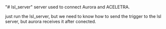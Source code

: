 "# lsl_server" 
server used to connect Aurora and ACELETRA.

just run the lsl_server, but we need to know how to send the trigger to the lsl server, but aurora receives it after conected.

